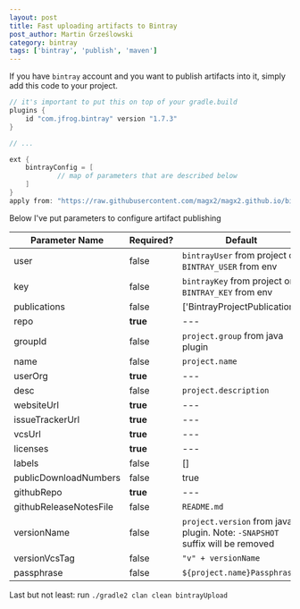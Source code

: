 ```yaml
---
layout: post
title: Fast uploading artifacts to Bintray
post_author: Martin Grześlowski
category: bintray
tags: ['bintray', 'publish', 'maven'] 
---
```


If you have ```bintray``` account and you want to publish artifacts into it, simply add this code to 
your project.

```gradle
// it's important to put this on top of your gradle.build
plugins {
	id "com.jfrog.bintray" version "1.7.3"
}

// ...

ext {
	bintrayConfig = [
			// map of parameters that are described below
	]
}
apply from: "https://raw.githubusercontent.com/magx2/magx2.github.io/bintray.gradle-1.1.0/commons/gradle/bintray.gradle"
```

Below I've put parameters to configure artifact publishing 

| Parameter Name         | Required? | Default | Type | Example  |
| -----------------------|-----------|---------|------|--------- | 
| user                   | false     | ```bintrayUser``` from project or ```BINTRAY_USER``` from env                        | ```String```       | magx2                                    |
| key                    | false     | ```bintrayKey``` from project or ```BINTRAY_KEY``` from env                          | ```String```       | 3ea11156f5c80g752dfc701ab35213225gdf0e59 |
| publications           | false     | ['BintrayProjectPublication']                                                        | ```List<String>``` | ['BintrayProjectPublication']            |
| repo                   | **true**  | ---                                                                                  | ```String```       | bigboy                                   |
| groupId                | false     | ```project.group``` from java plugin                                                 | ```String```       | pl.grzeslowski                           |
| name                   | false     | ```project.name```                                                                   | ```String```       | jSupla                                   |
| userOrg                | **true**  | ---                                                                                  | ```String```       | bigboy                                   |
| desc                   | false     | ```project.description```                                                            | ```String```       | This is my test project                  |
| websiteUrl             | **true**  | ---                                                                                  | ```String```       | https://github.com/magx2/jSupla          |
| issueTrackerUrl        | **true**  | ---                                                                                  | ```String```       | https://github.com/magx2/jSupla/issues   |
| vcsUrl                 | **true**  | ---                                                                                  | ```String```       | https://github.com/magx2/jSupla.git      |
| licenses               | **true**  | ---                                                                                  | ```String```       | ['MIT']                                  |
| labels                 | false     | []                                                                                   | ```String```       | ['Supla', 'IoT']                         |
| publicDownloadNumbers  | false     | true                                                                                 | ```List<String>``` | true                                     |
| githubRepo             | **true**  | ---                                                                                  | ```String```       | magx2/jSupla                             |
| githubReleaseNotesFile | false     | ```README.md```                                                                      | ```String```       | RELEASE_NOTES.md                         |
| versionName            | false     | ```project.version``` from java plugin. Note: ```-SNAPSHOT``` suffix will be removed | ```String```       | 1.0.0-SNAPSHOT                           |
| versionVcsTag          | false     | ```"v" + versionName```                                                              | ```String```       | v1.0.0                                   |
| passphrase             | false     | ```${project.name}Passphrase```                                                      | ```String```       | DYnn7gUh6pjFRwE3RZw4                     |

Last but not least: run ```./gradle2 clan clean bintrayUpload```
